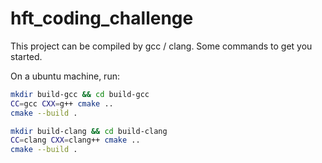 # hft_coding_challenge

This project can be compiled by gcc / clang. Some commands to get you started. 

On a ubuntu machine, run: 

```bash
mkdir build-gcc && cd build-gcc
CC=gcc CXX=g++ cmake ..
cmake --build .
```

```bash
mkdir build-clang && cd build-clang
CC=clang CXX=clang++ cmake ..
cmake --build .
```
